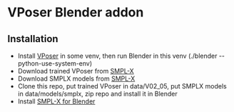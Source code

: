 # VPoser Blender addon 

## Installation

- Install [VPoser](https://github.com/nghorbani/human_body_prior) in some venv, then run Blender in this venv (./blender --python-use-system-env)
- Download trained VPoser from [SMPL-X](https://smpl-x.is.tue.mpg.de/download.php)
- Download SMPLX models from [SMPL-X](https://smpl-x.is.tue.mpg.de/download.php)
- Clone this repo, put trained VPoser in data/V02_05, put SMPLX models in data/models/smplx, zip repo and install it in Blender
- Install [SMPL-X for Blender](https://gitlab.tuebingen.mpg.de/jtesch/smplx_blender_addon/-/tree/master)
